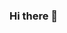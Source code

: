 ### Hi there 👋  

<!--
**VighneshGhantasala/VighneshGhantasala** is a ✨ _special_ ✨ repository because its `README.md` (this file) appears on your GitHub profile.

Here are some ideas to get you started:
-->

# 

